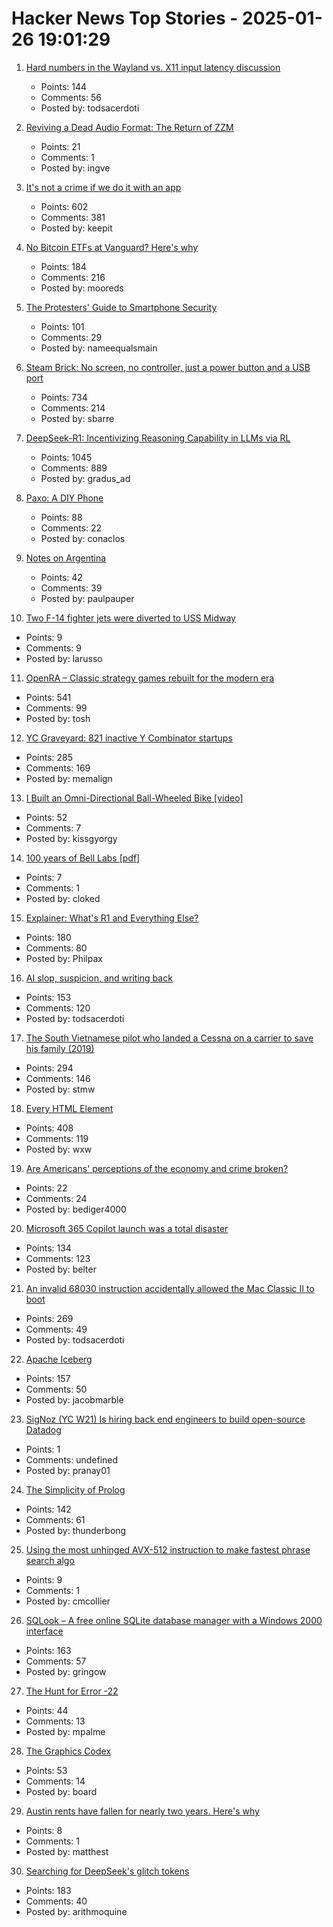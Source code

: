 # Hacker News Top Stories - 2025-01-26 19:01:29

1. [Hard numbers in the Wayland vs. X11 input latency discussion](https://mort.coffee/home/wayland-input-latency/)
   - Points: 144
   - Comments: 56
   - Posted by: todsacerdoti

2. [Reviving a Dead Audio Format: The Return of ZZM](https://nicole.express/2025/zoo-of-zero-motivation.html)
   - Points: 21
   - Comments: 1
   - Posted by: ingve

3. [It's not a crime if we do it with an app](https://pluralistic.net/2025/01/25/potatotrac/#carbo-loading)
   - Points: 602
   - Comments: 381
   - Posted by: keepit

4. [No Bitcoin ETFs at Vanguard? Here's why](https://corporate.vanguard.com/content/corporatesite/us/en/corp/articles/no-bitcoin-etfs-at-vanguard-heres-why.html)
   - Points: 184
   - Comments: 216
   - Posted by: mooreds

5. [The Protesters' Guide to Smartphone Security](https://www.privacyguides.org/articles/2025/01/23/activists-guide-securing-your-smartphone/)
   - Points: 101
   - Comments: 29
   - Posted by: nameequalsmain

6. [Steam Brick: No screen, no controller, just a power button and a USB port](https://crastinator-pro.github.io/steam-brick/)
   - Points: 734
   - Comments: 214
   - Posted by: sbarre

7. [DeepSeek-R1: Incentivizing Reasoning Capability in LLMs via RL](https://arxiv.org/abs/2501.12948)
   - Points: 1045
   - Comments: 889
   - Posted by: gradus_ad

8. [Paxo: A DIY Phone](https://paxo.fr/)
   - Points: 88
   - Comments: 22
   - Posted by: conaclos

9. [Notes on Argentina](https://jorgevelez.substack.com/p/notes-on-argentina)
   - Points: 42
   - Comments: 39
   - Posted by: paulpauper

10. [Two F-14 fighter jets were diverted to USS Midway](https://theaviationgeekclub.com/that-time-two-f-14-fighter-jets-were-diverted-to-uss-midway-the-carriers-flight-deck-and-infrastructure-could-not-support-regular-operation-of-the-large-heavy-tomcat/)
   - Points: 9
   - Comments: 9
   - Posted by: larusso

11. [OpenRA – Classic strategy games rebuilt for the modern era](https://www.openra.net/)
   - Points: 541
   - Comments: 99
   - Posted by: tosh

12. [YC Graveyard: 821 inactive Y Combinator startups](https://ycgraveyard.iamwillwang.com/)
   - Points: 285
   - Comments: 169
   - Posted by: memalign

13. [I Built an Omni-Directional Ball-Wheeled Bike [video]](https://www.youtube.com/watch?v=ZVFB2g25OkM)
   - Points: 52
   - Comments: 7
   - Posted by: kissgyorgy

14. [100 years of Bell Labs [pdf]](https://novitoll.com/posts/2025-1-25/100_years_of_Bell_Labs.pdf)
   - Points: 7
   - Comments: 1
   - Posted by: cloked

15. [Explainer: What's R1 and Everything Else?](https://timkellogg.me/blog/2025/01/25/r1)
   - Points: 180
   - Comments: 80
   - Posted by: Philpax

16. [AI slop, suspicion, and writing back](https://benjamincongdon.me/blog/2025/01/25/AI-Slop-Suspicion-and-Writing-Back/)
   - Points: 153
   - Comments: 120
   - Posted by: todsacerdoti

17. [The South Vietnamese pilot who landed a Cessna on a carrier to save his family (2019)](https://www.historynet.com/maj-buang-lys-daring-feat-to-save-his-family/)
   - Points: 294
   - Comments: 146
   - Posted by: stmw

18. [Every HTML Element](https://iamwillwang.com/dollar/every-html-element/)
   - Points: 408
   - Comments: 119
   - Posted by: wxw

19. [Are Americans' perceptions of the economy and crime broken?](https://www.niemanlab.org/2024/11/are-americans-perceptions-of-the-economy-and-crime-broken/)
   - Points: 22
   - Comments: 24
   - Posted by: bediger4000

20. [Microsoft 365 Copilot launch was a total disaster](https://www.zdnet.com/home-and-office/work-life/the-microsoft-365-copilot-launch-was-a-total-disaster/)
   - Points: 134
   - Comments: 123
   - Posted by: belter

21. [An invalid 68030 instruction accidentally allowed the Mac Classic II to boot](https://www.downtowndougbrown.com/2025/01/the-invalid-68030-instruction-that-accidentally-allowed-the-mac-classic-ii-to-successfully-boot-up/)
   - Points: 269
   - Comments: 49
   - Posted by: todsacerdoti

22. [Apache Iceberg](https://iceberg.apache.org/)
   - Points: 157
   - Comments: 50
   - Posted by: jacobmarble

23. [SigNoz (YC W21) Is hiring back end engineers to build open-source Datadog](https://www.linkedin.com/posts/pranay01_inviting-backend-engineers-interested-activity-7275015683980075008-CzV9)
   - Points: 1
   - Comments: undefined
   - Posted by: pranay01

24. [The Simplicity of Prolog](https://bitsandtheorems.com/the-simplicity-of-prolog/)
   - Points: 142
   - Comments: 61
   - Posted by: thunderbong

25. [Using the most unhinged AVX-512 instruction to make fastest phrase search algo](https://gab-menezes.github.io/2025/01/13/using-the-most-unhinged-avx-512-instruction-to-make-the-fastest-phrase-search-algo.html)
   - Points: 9
   - Comments: 1
   - Posted by: cmcollier

26. [SQLook – A free online SQLite database manager with a Windows 2000 interface](https://sqlook.com)
   - Points: 163
   - Comments: 57
   - Posted by: gringow

27. [The Hunt for Error -22](https://tweedegolf.nl/en/blog/145/the-hunt-for-error--22)
   - Points: 44
   - Comments: 13
   - Posted by: mpalme

28. [The Graphics Codex](https://graphicscodex.com/)
   - Points: 53
   - Comments: 14
   - Posted by: board

29. [Austin rents have fallen for nearly two years. Here's why](https://www.texastribune.org/2025/01/22/austin-texas-rents-falling/)
   - Points: 8
   - Comments: 1
   - Posted by: matthest

30. [Searching for DeepSeek's glitch tokens](https://outsidetext.substack.com/p/anomalous-tokens-in-deepseek-v3-and)
   - Points: 183
   - Comments: 40
   - Posted by: arithmoquine

